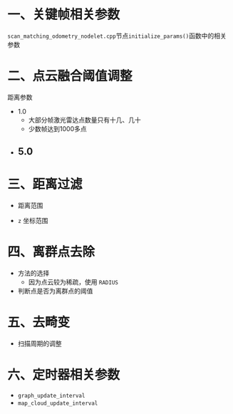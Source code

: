 

# 一、关键帧相关参数

`scan_matching_odometry_nodelet.cpp`节点`initialize_params()`函数中的相关参数 









# 二、点云融合阈值调整

距离参数

- 1.0
  - 大部分帧激光雷达点数量只有十几、几十
  - 少数帧达到1000多点
- 5.0
  - 

# 三、距离过滤

- 距离范围

- `z` 坐标范围

# 四、离群点去除

- 方法的选择
  - 因为点云较为稀疏，使用 `RADIUS`
- 判断点是否为离群点的阈值

# 五、去畸变

- 扫描周期的调整

# 六、定时器相关参数

- `graph_update_interval`
- `map_cloud_update_interval`
